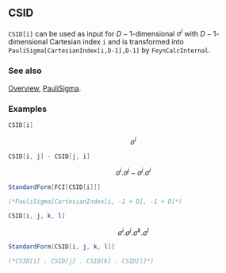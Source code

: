 ## CSID

`CSID[i]` can be used as input for $D-1$-dimensional $\sigma^i$ with $D-1$-dimensional Cartesian index `i` and is transformed into `PauliSigma[CartesianIndex[i,D-1],D-1]` by `FeynCalcInternal`.

### See also

[Overview](Extra/FeynCalc.md), [PauliSigma](PauliSigma.md).

### Examples

```mathematica
CSID[i]
```

$$\sigma ^i$$

```mathematica
CSID[i, j] - CSID[j, i]
```

$$\sigma ^i.\sigma ^j-\sigma ^j.\sigma ^i$$

```mathematica
StandardForm[FCI[CSID[i]]]

(*PauliSigma[CartesianIndex[i, -1 + D], -1 + D]*)
```

```mathematica
CSID[i, j, k, l]
```

$$\sigma ^i.\sigma ^j.\sigma ^k.\sigma ^l$$

```mathematica
StandardForm[CSID[i, j, k, l]]

(*CSID[i] . CSID[j] . CSID[k] . CSID[l]*)
```